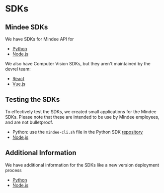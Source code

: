 # SDKs

## Mindee SDKs

We have SDKs for Mindee API for

- [Python](https://github.com/mindee/mindee-api-python)
- [Node.js](https://github.com/mindee/mindee-api-nodejs)

We also have Computer Vision SDKs, but they aren't maintained by the devrel team:

- [React](https://github.com/mindee/react-mindee-js)
- [Vue.js](https://github.com/mindee/vue-mindee-js)

## Testing the SDKs

To effectively test the SDKs, we created small applications for the Mindee SDKs. Please note that these are intended to be use by Mindee employees, and are not bulletproof.

- Python: use the `mindee-cli.sh` file in the Python SDK [repository](https://github.com/mindee/mindee-api-python/)
- [Node.js](testing/node.js/app.js)

## Additional Information

We have additional information for the SDKs like a new version deployment process

- [Python](Python.md)
- [Node.js](Node.js.md)
